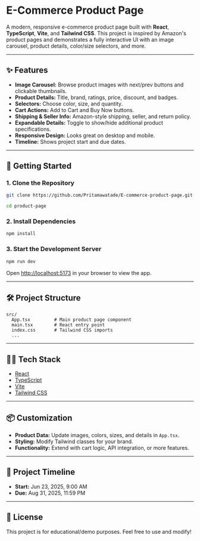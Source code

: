 # E-Commerce Product Page

A modern, responsive e-commerce product page built with **React**, **TypeScript**, **Vite**, and **Tailwind CSS**. This project is inspired by Amazon's product pages and demonstrates a fully interactive UI with an image carousel, product details, color/size selectors, and more.

---

## ✨ Features

- **Image Carousel:** Browse product images with next/prev buttons and clickable thumbnails.
- **Product Details:** Title, brand, ratings, price, discount, and badges.
- **Selectors:** Choose color, size, and quantity.
- **Cart Actions:** Add to Cart and Buy Now buttons.
- **Shipping & Seller Info:** Amazon-style shipping, seller, and return policy.
- **Expandable Details:** Toggle to show/hide additional product specifications.
- **Responsive Design:** Looks great on desktop and mobile.
- **Timeline:** Shows project start and due dates.

---

## 🚀 Getting Started

### 1. Clone the Repository

```sh
git clone https://github.com/Pritamawatade/E-commerce-product-page.git

cd product-page
```

### 2. Install Dependencies

```sh
npm install
```

### 3. Start the Development Server

```sh
npm run dev
```

Open [http://localhost:5173](http://localhost:5173) in your browser to view the app.

---

## 🛠️ Project Structure

```
src/
  App.tsx         # Main product page component
  main.tsx        # React entry point
  index.css       # Tailwind CSS imports
  ...
```

---

## 🧑‍💻 Tech Stack

- [React](https://react.dev/)
- [TypeScript](https://www.typescriptlang.org/)
- [Vite](https://vitejs.dev/)
- [Tailwind CSS](https://tailwindcss.com/)

---

## 📦 Customization

- **Product Data:** Update images, colors, sizes, and details in `App.tsx`.
- **Styling:** Modify Tailwind classes for your brand.
- **Functionality:** Extend with cart logic, API integration, or more features.

---

## 📅 Project Timeline

- **Start:** Jun 23, 2025, 9:00 AM
- **Due:** Aug 31, 2025, 11:59 PM

---

## 📄 License

This project is for educational/demo purposes. Feel free to use and modify!

